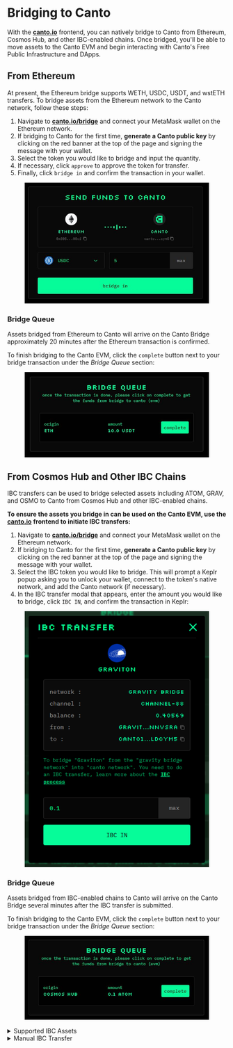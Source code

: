 # Bridging to Canto

With the [**canto.io**](https://canto.io/bridge) frontend, you can natively bridge to Canto from Ethereum, Cosmos Hub, and other IBC-enabled chains. Once bridged, you'll be able to move assets to the Canto EVM and begin interacting with Canto's Free Public Infrastructure and DApps.

## From Ethereum

At present, the Ethereum bridge supports WETH, USDC, USDT, and wstETH transfers. To bridge assets from the Ethereum network to the Canto network, follow these steps:

1. Navigate to [**canto.io/bridge**](https://canto.io/bridge) and connect your MetaMask wallet on the Ethereum network.
2. If bridging to Canto for the first time, **generate a Canto public key** by clicking on the red banner at the top of the page and signing the message with your wallet.
3. Select the token you would like to bridge and input the quantity.
4. If necessary, click `approve` to approve the token for transfer.
5. Finally, click `bridge in` and confirm the transaction in your wallet.

<figure><img src="../../.gitbook/assets/bridge-to-canto-v3.JPG" alt=""><figcaption></figcaption></figure>

### Bridge Queue <a href="#bridge-queue-eth" id="bridge-queue-eth"></a>

Assets bridged from Ethereum to Canto will arrive on the Canto Bridge approximately 20 minutes after the Ethereum transaction is confirmed.

To finish bridging to the Canto EVM, click the `complete` button next to your bridge transaction under the _Bridge Queue_ section:

<figure><img src="../../.gitbook/assets/bridge-queue-eth.JPG" alt=""><figcaption></figcaption></figure>

## From Cosmos Hub and Other IBC Chains

IBC transfers can be used to bridge selected assets including ATOM, GRAV, and OSMO to Canto from Cosmos Hub and other IBC-enabled chains.

**To ensure the assets you bridge in can be used on the Canto EVM, use the** [**canto.io**](https://canto.io/bridge) **frontend to initiate IBC transfers:**

1. Navigate to [**canto.io/bridge**](https://canto.io/bridge) and connect your MetaMask wallet on the Ethereum network.
2. If bridging to Canto for the first time, **generate a Canto public key** by clicking on the red banner at the top of the page and signing the message with your wallet.
3. Select the IBC token you would like to bridge. This will prompt a Keplr popup asking you to unlock your wallet, connect to the token's native network, and add the Canto network (if necessary).
4. In the IBC transfer modal that appears, enter the amount you would like to bridge, click `IBC IN`, and confirm the transaction in Keplr:

<figure><img src="../../.gitbook/assets/image (5).png" alt=""><figcaption></figcaption></figure>

### Bridge Queue <a href="#bridge-queue-ibc" id="bridge-queue-ibc"></a>

Assets bridged from IBC-enabled chains to Canto will arrive on the Canto Bridge several minutes after the IBC transfer is submitted.

To finish bridging to the Canto EVM, click the `complete` button next to your bridge transaction under the _Bridge Queue_ section:

<figure><img src="../../.gitbook/assets/bridge-queue-cosmos.JPG" alt=""><figcaption></figcaption></figure>

<details>

<summary>Supported IBC Assets</summary>

* SOMM
* GRAV
* AKT
* OSMO
* CREKAVA
* INJ\*
* CMDX
* DVPN
* EVMOS\*
* XPRT
* stkATOM
* STRD
* stEVMOS
* stATOM
* stJUNO
* stOSMO
* stSTARS
* QCK
* qATOM
* qREGEN
* qSTARS

\*limited compatibility with canto.io – see [Manual IBC Transfer](to-canto.md#manual-ibc-transfer).

</details>

<details>

<summary>Manual IBC Transfer</summary>

Advanced users may wish to initiate IBC transfers manually. Before doing so, ensure the token you are transferring is one of the [Supported IBC Assets](to-canto.md#supported-ibc-assets) and that you are bridging the token from its native chain.

**Do not attempt to IBC transfer tokens to the Canto address in your Keplr wallet. Follow the instructions below.**

1. Navigate to [**canto.io/bridge**](https://canto.io/bridge) and connect your MetaMask wallet on the Ethereum network.
2. If bridging to Canto for the first time, **generate a Canto public key** by clicking on the red banner at the top of the page and signing the message with your wallet.
3. Open the sidebar by clicking the burger icon in the top-left corner of the page and click `add to keplr` to add the Canto network to Keplr.
4. Copy your Canto native address from the center of the page.
5. Make sure the "Show Advanced IBC Transfers" option is toggled on in Keplr wallet settings.
6. Switch to the chain you are trying to bridge from and click `IBC Transfer`.
7. Select _Canto Mainnet_ as the destination chain.
8. **If bridging for the first time, add Canto by clicking "New IBC Transfer Channel" and selecting Canto Mainnet. Enter the correct channel for the chain you are bridging from.**
   * Cosmos Hub: `channel-358`
   * Gravity Bridge: `channel-88`
   * Kava: `channel-87`
   * Akash: `channel-59`
   * Osmosis: `channel-550`
   * Injective: `channel-99`
   * Comdex: `channel-58`
   * Crescent: `channel-34`
   * Sommelier: `channel-2`
   * Sentinel: `channel-71`
   * Evmos: `channel-62`
   * Persistence: `channel-80`
   * Stride: `channel-74`
   * Quicksilver: `channel-24`
9. Enter the amount you want to transfer and complete the transaction. Your tokens should arrive after a few minutes.

After performing a manual IBC transfer, your assets will arrive on the Canto Bridge. Use the [Bridge Queue](to-canto.md#bridge-queue-ibc) at [**canto.io/bridge**](https://canto.io/bridge) to finish bridging to the Canto EVM.

</details>

